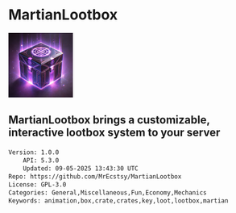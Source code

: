 # MartianLootbox
<img src="https://raw.githubusercontent.com/MrEcstsy/MartianLootbox/7cda8c0ac35bfebec39d6cee417137742d7a096e/icon.png" width="128" height="128" />

## MartianLootbox brings a customizable, interactive lootbox system to your server
```properties
Version: 1.0.0
    API: 5.3.0
    Updated: 09-05-2025 13:43:30 UTC
Repo: https://github.com/MrEcstsy/MartianLootbox
License: GPL-3.0
Categories: General,Miscellaneous,Fun,Economy,Mechanics
Keywords: animation,box,crate,crates,key,loot,lootbox,martian
```